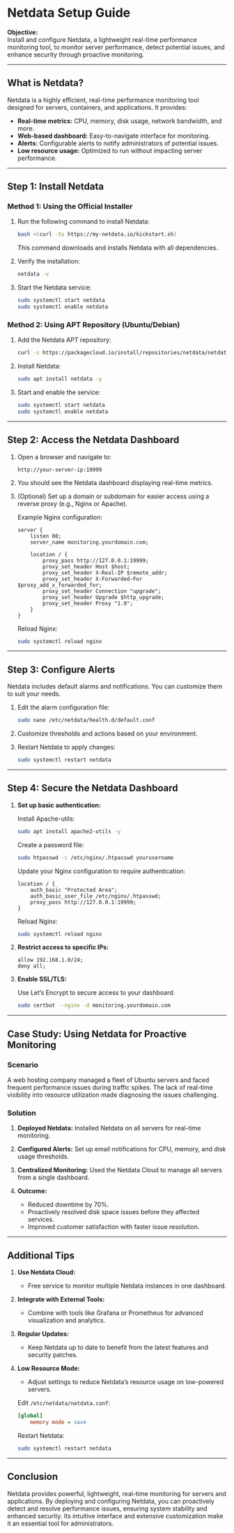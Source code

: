 # Netdata Setup Guide

**Objective:**  
Install and configure Netdata, a lightweight real-time performance monitoring tool, to monitor server performance, detect potential issues, and enhance security through proactive monitoring.

---

## What is Netdata?

Netdata is a highly efficient, real-time performance monitoring tool designed for servers, containers, and applications. It provides:

- **Real-time metrics:** CPU, memory, disk usage, network bandwidth, and more.
- **Web-based dashboard:** Easy-to-navigate interface for monitoring.
- **Alerts:** Configurable alerts to notify administrators of potential issues.
- **Low resource usage:** Optimized to run without impacting server performance.

---

## Step 1: Install Netdata

### Method 1: Using the Official Installer

1. Run the following command to install Netdata:

   ```bash
   bash <(curl -Ss https://my-netdata.io/kickstart.sh)
   ```

   This command downloads and installs Netdata with all dependencies.

2. Verify the installation:

   ```bash
   netdata -v
   ```

3. Start the Netdata service:

   ```bash
   sudo systemctl start netdata
   sudo systemctl enable netdata
   ```

### Method 2: Using APT Repository (Ubuntu/Debian)

1. Add the Netdata APT repository:

   ```bash
   curl -s https://packagecloud.io/install/repositories/netdata/netdata/script.deb.sh | sudo bash
   ```

2. Install Netdata:

   ```bash
   sudo apt install netdata -y
   ```

3. Start and enable the service:

   ```bash
   sudo systemctl start netdata
   sudo systemctl enable netdata
   ```

---

## Step 2: Access the Netdata Dashboard

1. Open a browser and navigate to:

   ```
   http://your-server-ip:19999
   ```

2. You should see the Netdata dashboard displaying real-time metrics.

3. (Optional) Set up a domain or subdomain for easier access using a reverse proxy (e.g., Nginx or Apache).

   Example Nginx configuration:

   ```nginx
   server {
       listen 80;
       server_name monitoring.yourdomain.com;

       location / {
           proxy_pass http://127.0.0.1:19999;
           proxy_set_header Host $host;
           proxy_set_header X-Real-IP $remote_addr;
           proxy_set_header X-Forwarded-For $proxy_add_x_forwarded_for;
           proxy_set_header Connection "upgrade";
           proxy_set_header Upgrade $http_upgrade;
           proxy_set_header Proxy "1.0";
       }
   }
   ```

   Reload Nginx:

   ```bash
   sudo systemctl reload nginx
   ```

---

## Step 3: Configure Alerts

Netdata includes default alarms and notifications. You can customize them to suit your needs.

1. Edit the alarm configuration file:

   ```bash
   sudo nano /etc/netdata/health.d/default.conf
   ```

2. Customize thresholds and actions based on your environment.

3. Restart Netdata to apply changes:

   ```bash
   sudo systemctl restart netdata
   ```

---

## Step 4: Secure the Netdata Dashboard

1. **Set up basic authentication:**

   Install Apache-utils:

   ```bash
   sudo apt install apache2-utils -y
   ```

   Create a password file:

   ```bash
   sudo htpasswd -c /etc/nginx/.htpasswd yourusername
   ```

   Update your Nginx configuration to require authentication:

   ```nginx
   location / {
       auth_basic "Protected Area";
       auth_basic_user_file /etc/nginx/.htpasswd;
       proxy_pass http://127.0.0.1:19999;
   }
   ```

   Reload Nginx:

   ```bash
   sudo systemctl reload nginx
   ```

2. **Restrict access to specific IPs:**

   ```nginx
   allow 192.168.1.0/24;
   deny all;
   ```

3. **Enable SSL/TLS:**

   Use Let’s Encrypt to secure access to your dashboard:

   ```bash
   sudo certbot --nginx -d monitoring.yourdomain.com
   ```

---

## Case Study: Using Netdata for Proactive Monitoring

### Scenario
A web hosting company managed a fleet of Ubuntu servers and faced frequent performance issues during traffic spikes. The lack of real-time visibility into resource utilization made diagnosing the issues challenging.

### Solution
1. **Deployed Netdata:** Installed Netdata on all servers for real-time monitoring.

2. **Configured Alerts:** Set up email notifications for CPU, memory, and disk usage thresholds.

3. **Centralized Monitoring:** Used the Netdata Cloud to manage all servers from a single dashboard.

4. **Outcome:**
   - Reduced downtime by 70%.
   - Proactively resolved disk space issues before they affected services.
   - Improved customer satisfaction with faster issue resolution.

---

## Additional Tips

1. **Use Netdata Cloud:**
   - Free service to monitor multiple Netdata instances in one dashboard.

2. **Integrate with External Tools:**
   - Combine with tools like Grafana or Prometheus for advanced visualization and analytics.

3. **Regular Updates:**
   - Keep Netdata up to date to benefit from the latest features and security patches.

4. **Low Resource Mode:**
   - Adjust settings to reduce Netdata’s resource usage on low-powered servers.

   Edit `/etc/netdata/netdata.conf`:

   ```ini
   [global]
       memory mode = save
   ```

   Restart Netdata:

   ```bash
   sudo systemctl restart netdata
   ```

---

## Conclusion

Netdata provides powerful, lightweight, real-time monitoring for servers and applications. By deploying and configuring Netdata, you can proactively detect and resolve performance issues, ensuring system stability and enhanced security. Its intuitive interface and extensive customization make it an essential tool for administrators.

